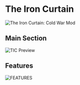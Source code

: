 # The Iron Curtain

![The Iron Curtain: Cold War Mod](https://github.com/GDKAYKY/The-Iron-Curtain/assets/1895045/ac79607f-548b-453-8673-169b7767282f)

## Main Section

![TIC Preview](https://github.com/GDKAYKY/The-Iron-Curtain/assets/108950475/cff53bd6-9b9c-4a95-b894-20cbeade7aa2)

## Features

![FEATURES](https://github.com/GDKAYKY/The-Iron-Curtain/assets/108950475/d80ae238-7343-40bf-8200-e27d2eece330)
